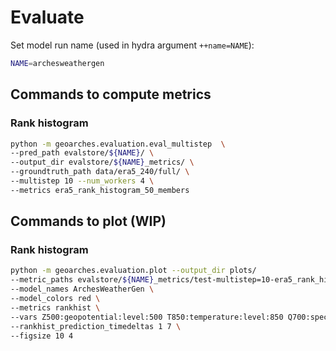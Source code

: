 # Evaluate

Set model run name (used in hydra argument `++name=NAME`): 
```sh
NAME=archesweathergen
```

## Commands to compute metrics

### Rank histogram
```sh
python -m geoarches.evaluation.eval_multistep  \
--pred_path evalstore/${NAME}/ \
--output_dir evalstore/${NAME}_metrics/ \
--groundtruth_path data/era5_240/full/ \
--multistep 10 --num_workers 4 \
--metrics era5_rank_histogram_50_members
```

## Commands to plot (WIP)

### Rank histogram
```sh
python -m geoarches.evaluation.plot --output_dir plots/ 
--metric_paths evalstore/${NAME}_metrics/test-multistep=10-era5_rank_histogram_50_members.nc 
--model_names ArchesWeatherGen \
--model_colors red \
--metrics rankhist \
--vars Z500:geopotential:level:500 T850:temperature:level:850 Q700:specific_humidity:level:700 U850:u_component_of_wind:level:850 V850:v_component_of_wind:level:850 \
--rankhist_prediction_timedeltas 1 7 \
--figsize 10 4
```